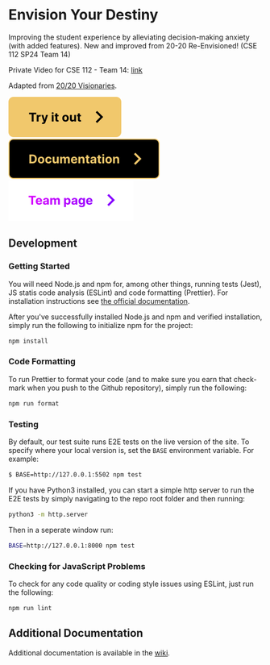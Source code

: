 # Envision Your Destiny

Improving the student experience by alleviating decision-making anxiety (with added features). New and improved from 20-20 Re-Envisioned! (CSE 112 SP24 Team 14)

Private Video for CSE 112 - Team 14: [link](https://drive.google.com/file/d/16b8gC8yYVQiifbqy8-_sZ34zOlvSjXI4/view?usp=sharing)

Adapted from [20/20 Visionaries](./admin/team.md).

[![Try it out button](./docs/images/try-button.svg)](https://20-20reenvisioned.github.io/Refactored-fortune-teller/source/home-page/)
[![Documentation button](./docs/images/docs-button.svg)](https://20-20reenvisioned.github.io/Refactored-fortune-teller/JSDOCs/)
[![Team page button](./docs/images/team-page-button.svg)](./admin/team.md)

## Development

### Getting Started

You will need Node.js and npm for, among other things, running tests (Jest), JS statis code analysis (ESLint) and code formatting (Prettier). For installation instructions see [the official documentation](https://docs.npmjs.com/downloading-and-installing-node-js-and-npm).

After you've successfully installed Node.js and npm and verified installation, simply run the following to initialize npm for the project:

```sh
npm install
```

### Code Formatting

To run Prettier to format your code (and to make sure you earn that check-mark when you push to the Github repository), simply run the following:

```sh
npm run format
```

### Testing

By default, our test suite runs E2E tests on the live version of the site. To specify where your local version is, set the `BASE` environment variable. For example:

```sh
$ BASE=http://127.0.0.1:5502 npm test
```

If you have Python3 installed, you can start a simple http server to run the E2E tests by simply navigating to the repo root folder and then running:

```sh
python3 -m http.server
```

Then in a seperate window run:

```sh
BASE=http://127.0.0.1:8000 npm test
```

### Checking for JavaScript Problems

To check for any code quality or coding style issues using ESLint, just run the following:

```sh
npm run lint
```

## Additional Documentation

Additional documentation is available in the [wiki](https://github.com/20-20REENVISIONED/Refactored-fortune-teller/wiki).
